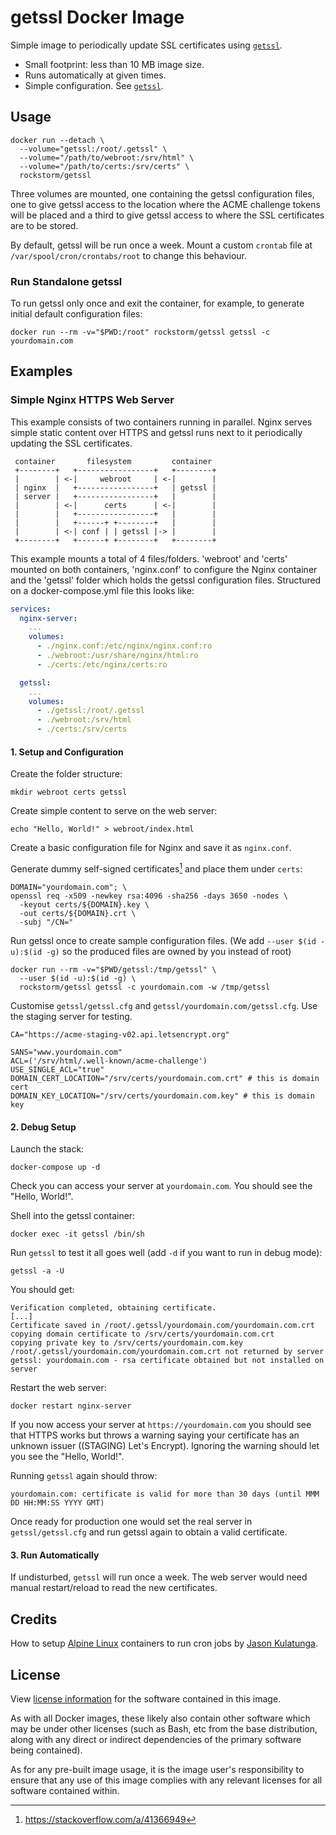 # getssl Docker Image

Simple image to periodically update SSL certificates using [`getssl`][1].

 - Small footprint: less than 10 MB image size.
 - Runs automatically at given times.
 - Simple configuration. See [`getssl`][1].

[1]: https://github.com/srvrco/getssl

## Usage

```
docker run --detach \
  --volume="getssl:/root/.getssl" \
  --volume="/path/to/webroot:/srv/html" \
  --volume="/path/to/certs:/srv/certs" \
  rockstorm/getssl
```

Three volumes are mounted, one containing the getssl configuration
files, one to give getssl access to the location where the ACME
challenge tokens will be placed and a third to give getssl access to
where the SSL certificates are to be stored.

By default, getssl will be run once a week. Mount a custom `crontab`
file at `/var/spool/cron/crontabs/root` to change this behaviour.

### Run Standalone getssl

To run getssl only once and exit the container, for example, to
generate initial default configuration files:

```
docker run --rm -v="$PWD:/root" rockstorm/getssl getssl -c yourdomain.com
```

## Examples
### Simple Nginx HTTPS Web Server 

This example consists of two containers running in parallel. Nginx
serves simple static content over HTTPS and getssl runs next to it
periodically updating the SSL certificates.

```
 container       filesystem         container
 +--------+   +-----------------+   +--------+
 |        | <-|     webroot     | <-|        |
 | nginx  |   +-----------------+   | getssl |
 | server |   +-----------------+   |        |
 |        | <-|      certs      | <-|        |
 |        |   +-----------------+   |        |
 |        |   +------+ +--------+   |        |
 |        | <-| conf | | getssl |-> |        |
 +--------+   +------+ +--------+   +--------+
```

This example mounts a total of 4 files/folders. 'webroot' and 'certs'
mounted on both containers, 'nginx.conf' to configure the Nginx container
and the 'getssl' folder which holds the getssl configuration
files. Structured on a docker-compose.yml file this looks like:

```yaml
services:
  nginx-server:
    ...
    volumes:
      - ./nginx.conf:/etc/nginx/nginx.conf:ro
      - ./webroot:/usr/share/nginx/html:ro
      - ./certs:/etc/nginx/certs:ro 

  getssl:
    ...
    volumes:
      - ./getssl:/root/.getssl
      - ./webroot:/srv/html
      - ./certs:/srv/certs
```

#### 1. Setup and Configuration

Create the folder structure:

```
mkdir webroot certs getssl
```

Create simple content to serve on the web server:

```
echo "Hello, World!" > webroot/index.html
```

Create a basic configuration file for Nginx and save it as
`nginx.conf`.

Generate dummy self-signed certificates[^1] and place them under
`certs`:

```
DOMAIN="yourdomain.com"; \
openssl req -x509 -newkey rsa:4096 -sha256 -days 3650 -nodes \
  -keyout certs/${DOMAIN}.key \
  -out certs/${DOMAIN}.crt \
  -subj "/CN="
```

Run getssl once to create sample configuration files. (We add `--user
$(id -u):$(id -g)` so the produced files are owned by you instead of
root)

```
docker run --rm -v="$PWD/getssl:/tmp/getssl" \
  --user $(id -u):$(id -g) \
  rockstorm/getssl getssl -c yourdomain.com -w /tmp/getssl
```

Customise `getssl/getssl.cfg` and `getssl/yourdomain.com/getssl.cfg`.
Use the staging server for testing.

```
CA="https://acme-staging-v02.api.letsencrypt.org"
```
```
SANS="www.yourdomain.com"
ACL=('/srv/html/.well-known/acme-challenge')
USE_SINGLE_ACL="true"
DOMAIN_CERT_LOCATION="/srv/certs/yourdomain.com.crt" # this is domain cert
DOMAIN_KEY_LOCATION="/srv/certs/yourdomain.com.key" # this is domain key
```

#### 2. Debug Setup

Launch the stack:

```
docker-compose up -d
```

Check you can access your server at `yourdomain.com`. You should see
the "Hello, World!".

Shell into the getssl container:

```
docker exec -it getssl /bin/sh
```

Run `getssl` to test it all goes well (add `-d` if you want to run in
debug mode):

```
getssl -a -U
```

You should get:

```
Verification completed, obtaining certificate.
[...]
Certificate saved in /root/.getssl/yourdomain.com/yourdomain.com.crt
copying domain certificate to /srv/certs/yourdomain.com.crt
copying private key to /srv/certs/yourdomain.com.key
/root/.getssl/yourdomain.com/yourdomain.com.crt not returned by server
getssl: yourdomain.com - rsa certificate obtained but not installed on server
```

Restart the web server:

```
docker restart nginx-server
```

If you now access your server at `https://yourdomain.com` you should
see that HTTPS works but throws a warning saying your certificate has
an unknown issuer ((STAGING) Let's Encrypt). Ignoring the warning
should let you see the "Hello, World!".

Running `getssl` again should throw:
```
yourdomain.com: certificate is valid for more than 30 days (until MMM DD HH:MM:SS YYYY GMT)
```

Once ready for production one would set the real server in
`getssl/getssl.cfg` and run getssl again to obtain a valid
certificate.

#### 3. Run Automatically

If undisturbed, `getssl` will run once a week. The web server would
need manual restart/reload to read the new certificates.


## Credits

How to setup [Alpine Linux][3] containers to run cron jobs by [Jason
Kulatunga][2].


## License

View [license information][8] for the software contained in this
image.

As with all Docker images, these likely also contain other software
which may be under other licenses (such as Bash, etc from the base
distribution, along with any direct or indirect dependencies of the
primary software being contained).

As for any pre-built image usage, it is the image user's
responsibility to ensure that any use of this image complies with any
relevant licenses for all software contained within.

[8]: https://github.com/rockstorm101/getssl-docker/blob/master/LICENSE


[^1]: https://stackoverflow.com/a/41366949


[2]: https://blog.thesparktree.com/cron-in-docker
[3]: https://alpinelinux.org
